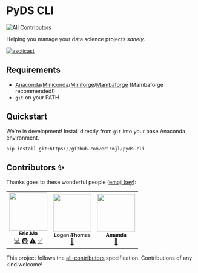 # PyDS CLI
<!-- ALL-CONTRIBUTORS-BADGE:START - Do not remove or modify this section -->
[![All Contributors](https://img.shields.io/badge/all_contributors-3-orange.svg?style=flat-square)](#contributors-)
<!-- ALL-CONTRIBUTORS-BADGE:END -->

Helping you manage your data science projects _sanely_.

[![asciicast](https://asciinema.org/a/quuvL2LCafmRfpFAbQLREwpke.svg)](https://asciinema.org/a/quuvL2LCafmRfpFAbQLREwpke)

## Requirements

- [Anaconda]/[Miniconda]/[Miniforge]/[Mambaforge] (Mambaforge recommended!)
- `git` on your PATH

[Anaconda]: https://www.anaconda.com

[Miniconda]: https://docs.conda.io/en/latest/miniconda.html

[Miniforge]: https://github.com/conda-forge/miniforge

[Mambaforge]: https://github.com/conda-forge/miniforge#mambaforge

## Quickstart

We're in development! Install directly from `git` into your base Anaconda environment.

```python
pip install git+https://github.com/ericmjl/pyds-cli
```

## Contributors ✨

Thanks goes to these wonderful people ([emoji key](https://allcontributors.org/docs/en/emoji-key)):

<!-- ALL-CONTRIBUTORS-LIST:START - Do not remove or modify this section -->
<!-- prettier-ignore-start -->
<!-- markdownlint-disable -->
<table>
  <tr>
    <td align="center"><a href="https://ericmjl.github.io/"><img src="https://avatars.githubusercontent.com/u/2631566?v=4?s=100" width="100px;" alt=""/><br /><sub><b>Eric Ma</b></sub></a><br /><a href="https://github.com/ericmjl/pyds-cli/commits?author=ericmjl" title="Code">💻</a> <a href="#infra-ericmjl" title="Infrastructure (Hosting, Build-Tools, etc)">🚇</a> <a href="https://github.com/ericmjl/pyds-cli/commits?author=ericmjl" title="Tests">⚠️</a> <a href="#tutorial-ericmjl" title="Tutorials">✅</a></td>
    <td align="center"><a href="https://www.loganthomas.dev"><img src="https://avatars.githubusercontent.com/u/24984410?v=4?s=100" width="100px;" alt=""/><br /><sub><b>Logan Thomas</b></sub></a><br /><a href="#ideas-loganthomas" title="Ideas, Planning, & Feedback">🤔</a></td>
    <td align="center"><a href="https://github.com/amenda860111"><img src="https://avatars.githubusercontent.com/u/32970102?v=4?s=100" width="100px;" alt=""/><br /><sub><b>Amanda</b></sub></a><br /><a href="#ideas-amenda860111" title="Ideas, Planning, & Feedback">🤔</a></td>
  </tr>
</table>

<!-- markdownlint-restore -->
<!-- prettier-ignore-end -->

<!-- ALL-CONTRIBUTORS-LIST:END -->

This project follows the [all-contributors](https://github.com/all-contributors/all-contributors) specification. Contributions of any kind welcome!
